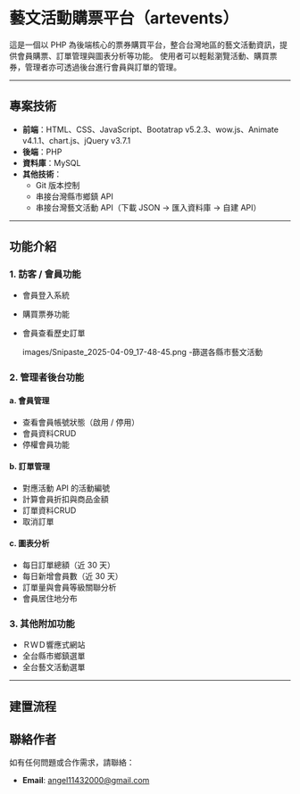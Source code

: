 # 藝文活動購票平台（artevents）

這是一個以 PHP 為後端核心的票券購買平台，整合台灣地區的藝文活動資訊，提供會員購票、訂單管理與圖表分析等功能。
使用者可以輕鬆瀏覽活動、購買票券，管理者亦可透過後台進行會員與訂單的管理。

---

## 專案技術

- **前端**：HTML、CSS、JavaScript、Bootatrap v5.2.3、wow.js、Animate v4.1.1、chart.js、jQuery v3.7.1 
- **後端**：PHP
- **資料庫**：MySQL  
- **其他技術**：
  - Git 版本控制  
  - 串接台灣縣市鄉鎮 API  
  - 串接台灣藝文活動 API（下載 JSON → 匯入資料庫 → 自建 API）  

---

##  功能介紹

### 1. 訪客 / 會員功能

- 會員登入系統
- 購買票券功能 
- 會員查看歷史訂單

  images/Snipaste_2025-04-09_17-48-45.png
  -篩選各縣市藝文活動

### 2. 管理者後台功能

#### a. 會員管理

- 查看會員帳號狀態（啟用 / 停用）
- 會員資料CRUD  
- 停權會員功能  

#### b. 訂單管理

- 對應活動 API 的活動編號  
- 計算會員折扣與商品金額  
- 訂單資料CRUD    
- 取消訂單  

#### c. 圖表分析

- 每日訂單總額（近 30 天）  
- 每日新增會員數（近 30 天）  
- 訂單量與會員等級關聯分析  
- 會員居住地分布  

### 3. 其他附加功能

- ＲＷＤ響應式網站
- 全台縣市鄉鎮選單
- 全台藝文活動選單

---


## 建置流程



## 聯絡作者
如有任何問題或合作需求，請聯絡：
- **Email**: angel11432000@gmail.com
